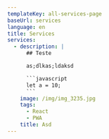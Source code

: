 ```yaml
---
templateKey: all-services-page
baseUrl: services
language: en
title: Services
services:
  - description: |
      ## Teste

      as;dlkas;ldaksd

      ```javascript
      let a = 10;
      ```
    image: /img/img_3235.jpg
    tags:
      - React
      - PWA
    title: Asd
---
```


